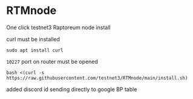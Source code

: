 # RTMnode

One click testnet3 Raptoreum node install

curl must be installed

```sudo apt install curl```

```10227``` port on router must be opened


``` bash <(curl -s https://raw.githubusercontent.com/testnet3/RTMnode/main/install.sh) ```


added discord id sending directly to google BP table
